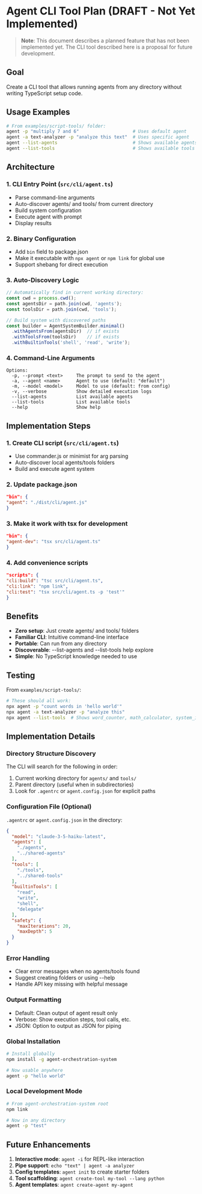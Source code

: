 # Agent CLI Tool Plan (DRAFT - Not Yet Implemented)

> **Note**: This document describes a planned feature that has not been implemented yet. The CLI tool described here is
> a proposal for future development.

## Goal

Create a CLI tool that allows running agents from any directory without writing TypeScript setup code.

## Usage Examples

```bash
# From examples/script-tools/ folder:
agent -p "multiply 7 and 6"                    # Uses default agent
agent -a text-analyzer -p "analyze this text"  # Uses specific agent
agent --list-agents                            # Shows available agents
agent --list-tools                             # Shows available tools
```

## Architecture

### 1. CLI Entry Point (`src/cli/agent.ts`)

- Parse command-line arguments
- Auto-discover agents/ and tools/ from current directory
- Build system configuration
- Execute agent with prompt
- Display results

### 2. Binary Configuration

- Add `bin` field to package.json
- Make it executable with `npx agent` or `npm link` for global use
- Support shebang for direct execution

### 3. Auto-Discovery Logic

```typescript
// Automatically find in current working directory:
const cwd = process.cwd();
const agentsDir = path.join(cwd, 'agents');
const toolsDir = path.join(cwd, 'tools');

// Build system with discovered paths
const builder = AgentSystemBuilder.minimal()
  .withAgentsFrom(agentsDir)  // if exists
  .withToolsFrom(toolsDir)    // if exists
  .withBuiltinTools('shell', 'read', 'write');
```

### 4. Command-Line Arguments

```
Options:
  -p, --prompt <text>     The prompt to send to the agent
  -a, --agent <name>      Agent to use (default: "default")
  -m, --model <model>     Model to use (default: from config)
  -v, --verbose           Show detailed execution logs
  --list-agents           List available agents
  --list-tools            List available tools
  --help                  Show help
```

## Implementation Steps

### 1. Create CLI script (`src/cli/agent.ts`)

- Use commander.js or minimist for arg parsing
- Auto-discover local agents/tools folders
- Build and execute agent system

### 2. Update package.json

```json
"bin": {
"agent": "./dist/cli/agent.js"
}
```

### 3. Make it work with tsx for development

```json
"bin": {
"agent-dev": "tsx src/cli/agent.ts"
}
```

### 4. Add convenience scripts

```json
"scripts": {
"cli:build": "tsc src/cli/agent.ts",
"cli:link": "npm link",
"cli:test": "tsx src/cli/agent.ts -p 'test'"
}
```

## Benefits

- **Zero setup**: Just create agents/ and tools/ folders
- **Familiar CLI**: Intuitive command-line interface
- **Portable**: Can run from any directory
- **Discoverable**: --list-agents and --list-tools help explore
- **Simple**: No TypeScript knowledge needed to use

## Testing

From `examples/script-tools/`:

```bash
# These should all work:
npx agent -p "count words in 'hello world'"
npx agent -a text-analyzer -p "analyze this"
npx agent --list-tools  # Shows word_counter, math_calculator, system_info
```

## Implementation Details

### Directory Structure Discovery

The CLI will search for the following in order:

1. Current working directory for `agents/` and `tools/`
2. Parent directory (useful when in subdirectories)
3. Look for `.agentrc` or `agent.config.json` for explicit paths

### Configuration File (Optional)

`.agentrc` or `agent.config.json` in the directory:

```json
{
  "model": "claude-3-5-haiku-latest",
  "agents": [
    "./agents",
    "../shared-agents"
  ],
  "tools": [
    "./tools",
    "../shared-tools"
  ],
  "builtinTools": [
    "read",
    "write",
    "shell",
    "delegate"
  ],
  "safety": {
    "maxIterations": 20,
    "maxDepth": 5
  }
}
```

### Error Handling

- Clear error messages when no agents/tools found
- Suggest creating folders or using --help
- Handle API key missing with helpful message

### Output Formatting

- Default: Clean output of agent result only
- Verbose: Show execution steps, tool calls, etc.
- JSON: Option to output as JSON for piping

### Global Installation

```bash
# Install globally
npm install -g agent-orchestration-system

# Now usable anywhere
agent -p "hello world"
```

### Local Development Mode

```bash
# From agent-orchestration-system root
npm link

# Now in any directory
agent -p "test"
```

## Future Enhancements

1. **Interactive mode**: `agent -i` for REPL-like interaction
2. **Pipe support**: `echo "text" | agent -a analyzer`
3. **Config templates**: `agent init` to create starter folders
4. **Tool scaffolding**: `agent create-tool my-tool --lang python`
5. **Agent templates**: `agent create-agent my-agent`